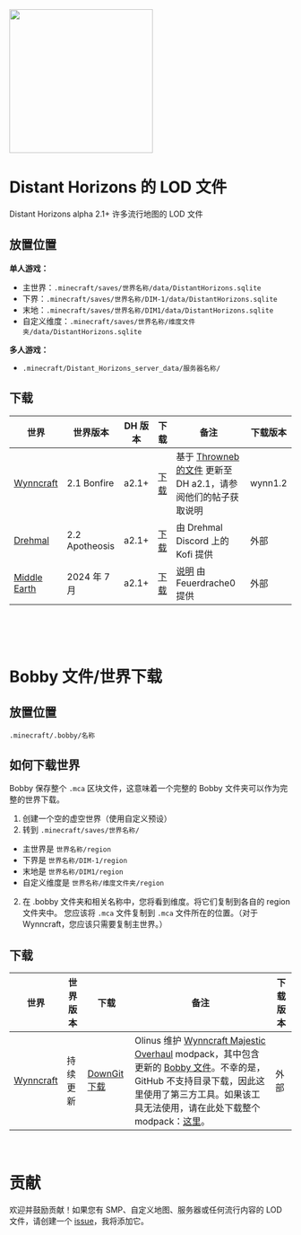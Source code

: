 <img src="https://gitlab.com/distant-horizons-team/distant-horizons-core/-/raw/main/_Misc%20Files/logo%20files/new/SVG/Distant-Horizons-M.svg" height="256px">

# Distant Horizons 的 LOD 文件
Distant Horizons alpha 2.1+ 许多流行地图的 LOD 文件

## 放置位置
**单人游戏：**
- 主世界：`.minecraft/saves/世界名称/data/DistantHorizons.sqlite`
- 下界：`.minecraft/saves/世界名称/DIM-1/data/DistantHorizons.sqlite`
- 末地：`.minecraft/saves/世界名称/DIM1/data/DistantHorizons.sqlite`
- 自定义维度：`.minecraft/saves/世界名称/维度文件夹/data/DistantHorizons.sqlite`

**多人游戏：**
- `.minecraft/Distant_Horizons_server_data/服务器名称/`

## 下载
| 世界 | 世界版本 | DH 版本 | 下载 | 备注 | 下载版本 |
| --- | --- | --- | --- | --- | --- |
| [Wynncraft](https://wynncraft.com/) | 2.1 Bonfire | a2.1+ | [下载](../..//releases/tag/wynn1.2) | 基于 [Throwneb 的文件](https://forums.wynncraft.com/threads/distant-horizons-v2-lod-files-for-wynncraft-map.315647/) 更新至 DH a2.1，请参阅他们的帖子获取说明 | wynn1.2
| [Drehmal](https://www.drehmal.net/) | 2.2 Apotheosis | a2.1+ | [下载](https://drive.usercontent.google.com/download?id=1Sb9k6IC0z-qu6gNy28mX8cEyvjd_ovQr&export=download&authuser=0) | 由 Drehmal Discord 上的 Kofi 提供 | 外部
| [Middle Earth](https://www.mcmiddleearth.com/) | 2024 年 7 月 | a2.1+ | [下载](https://www.mcmiddleearth.com/community/resources/distant-horizons-base.170/download) | [说明](https://www.mcmiddleearth.com/community/resources/distant-horizons-lods.171/) 由 Feuerdrache0 提供 | 外部

<br><br><br>

# Bobby 文件/世界下载

## 放置位置
`.minecraft/.bobby/名称`

## 如何下载世界
Bobby 保存整个 `.mca` 区块文件，这意味着一个完整的 Bobby 文件夹可以作为完整的世界下载。
1. 创建一个空的虚空世界（使用自定义预设）
2. 转到 `.minecraft/saves/世界名称/`
- 主世界是 `世界名称/region`
- 下界是 `世界名称/DIM-1/region`
- 末地是 `世界名称/DIM1/region`
- 自定义维度是 `世界名称/维度文件夹/region`
2. 在 .bobby 文件夹和相关名称中，您将看到维度。将它们复制到各自的 region 文件夹中。
您应该将 `.mca` 文件复制到 `.mca` 文件所在的位置。（对于 Wynncraft，您应该只需要复制主世界。）

## 下载
| 世界 | 世界版本 | 下载 | 备注 | 下载版本 |
| --- | --- | --- | --- | --- |
| [Wynncraft](https://wynncraft.com/) | 持续更新 | [DownGit 下载](https://downgit.github.io/#/home?url=https://github.com/Wynncraft-Overhaul/majestic-overhaul/tree/immersive/.bobby/play.wynncraft.com/0/minecraft) | Olinus 维护 [Wynncraft Majestic Overhaul](https://github.com/Wynncraft-Overhaul/majestic-overhaul) modpack，其中包含更新的 [Bobby 文件](https://github.com/Wynncraft-Overhaul/majestic-overhaul/tree/immersive/.bobby/play.wynncraft.com/0/minecraft)。不幸的是，GitHub 不支持目录下载，因此这里使用了第三方工具。如果该工具无法使用，请在此处下载整个 modpack：[这里](https://github.com/Wynncraft-Overhaul/majestic-overhaul/archive/refs/heads/immersive.zip)。 | 外部

<br>

# 贡献

欢迎并鼓励贡献！如果您有 SMP、自定义地图、服务器或任何流行内容的 LOD 文件，请创建一个 [issue](../../issues)，我将添加它。
